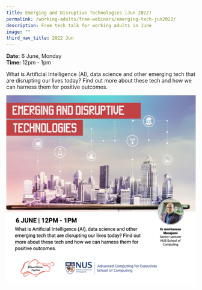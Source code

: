 ```yaml
---
title: Emerging and Disruptive Technologies (Jun 2022)
permalink: /working-adults/free-webinars/emerging-tech-jun2022/
description: Free tech talk for working adults in June
image: ""
third_nav_title: 2022 Jun
---
```

**Date:** 6 June, Monday
<br> **Time:** 12pm - 1pm

What is Artificial Intelligence (AI), data science and other emerging tech that are disrupting our lives today? Find out more about these tech and how we can harness them for positive outcomes. 

![Tech talk for working adults in June](/images/jun22-wa-emerging-disruptive-tech.jpeg)